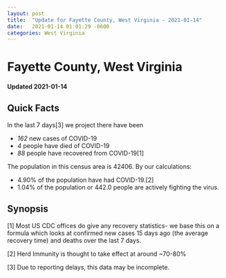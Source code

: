```yaml
---
layout: post
title:  "Update for Fayette County, West Virginia - 2021-01-14"
date:   2021-01-14 01:01:29 -0600
categories: West Virginia
---
```


# Fayette County, West Virginia
#### Updated 2021-01-14

## Quick Facts

In the last 7 days[3] we project there have been
- *162* new cases of COVID-19
- *4* people have died of COVID-19
- *88* people have recovered from COVID-19[1]

The population in this census area is 42406. By our calculations:
- 4.90% of the population have had COVID-19.[2]
- 1.04% of the population or 442.0 people are actively fighting the virus.

## Synopsis




[1] Most US CDC offices do give any recovery statistics- we base this on a formula which looks at confirmed new cases
15 days ago (the average recovery time) and deaths over the last 7 days.

[2] Herd Immunity is thought to take effect at around ~70-80%

[3] Due to reporting delays, this data may be incomplete.
 
    